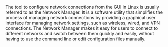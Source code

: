 The tool to configure network connections from the GUI in Linux is usually referred to as the Network Manager. It is a software utility that simplifies the process of managing network connections by providing a graphical user interface for managing network settings, such as wireless, wired, and VPN connections. The Network Manager makes it easy for users to connect to different networks and switch between them quickly and easily, without having to use the command line or edit configuration files manually.
